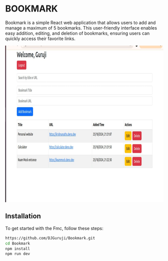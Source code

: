 # BOOKMARK

Bookmark is a simple React web application that allows users to add and manage a maximum of 5 bookmarks. This user-friendly interface enables easy addition, editing, and deletion of bookmarks, ensuring users can quickly access their favorite links.

<img src="https://github.com/DJGuruji/Bookmark/blob/main/src/assets/im1.jpeg?raw=true" alt="Bookmark" width="800" height="500">



## Installation

To get started with the Fmc, follow these steps:


```bash
https://github.com/DJGuruji/Bookmark.git
cd Bookmark
npm install
npm run dev
```